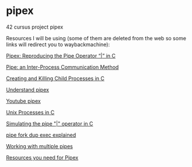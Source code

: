 # pipex
42 cursus project pipex

Resources I will be using (some of them are deleted from the web so some links will redirect you to waybackmachine):

[Pipex: Reproducing the Pipe Operator “|” in C]([https://bit.ly/3vrCUuw](https://web.archive.org/web/20220508111904/https://www.codequoi.com/en/pipex-reproducing-the-pipe-operator-in-c/))

[Pipe: an Inter-Process Communication Method](https://web.archive.org/web/20221216131509/https://www.codequoi.com/en/pipe-an-inter-process-communication-method/)

[Creating and Killing Child Processes in C]([https://bit.ly/3vrCUuw](https://web.archive.org/web/20221216131437/https://www.codequoi.com/en/creating-and-killing-child-processes-in-c/))

[Understand pipex](https://42-cursus.gitbook.io/guide/rank-02/pipex)

[Youtube pipex](https://www.youtube.com/playlist?list=PLK4FY1IoDcHG-jUt93Cl7n7XLQDZ0q7Tv)

[Unix Processes in C](https://www.youtube.com/playlist?list=PLfqABt5AS4FkW5mOn2Tn9ZZLLDwA3kZUY)

[Simulating the pipe "|" operator in C](https://youtu.be/6xbLgZpOBi8)

[pipe fork dup exec explained](https://youtu.be/pO1wuN3hJZ4)

[Working with multiple pipes](https://youtu.be/NkfIUo_Qq4c)

[Resources you need for Pipex](https://source.leet.ma/cursus)

